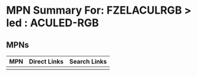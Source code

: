 



# MPN Summary For: FZELACULRGB > led : ACULED-RGB

## MPNs
  

|MPN|Direct Links|Search Links|
| :--- | :--- | :--- |
||||
